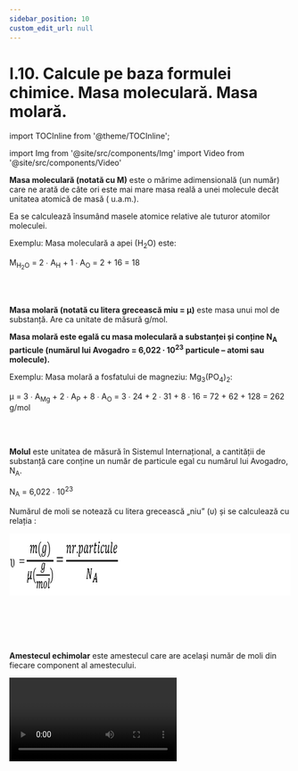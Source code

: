 ```yaml
---
sidebar_position: 10
custom_edit_url: null
---
```


# I.10. Calcule pe baza formulei chimice. Masa moleculară. Masa molară.

import TOCInline from '@theme/TOCInline';

<TOCInline toc={toc} />



import Img from '@site/src/components/Img'
import Video from '@site/src/components/Video'



<div class="alert alert--primary" role="alert">


**Masa moleculară (notată cu M)** este o mărime adimensională (un număr) care ne arată de câte ori este mai mare masa reală a unei molecule decât unitatea atomică de masă ( u.a.m.).

Ea se calculează însumând masele atomice relative ale tuturor atomilor moleculei.






Exemplu: Masa moleculară a apei (H<sub>2</sub>O) este:

M<sub>H<sub>2</sub>O</sub> = 2 ∙ A<sub>H</sub> + 1 ∙ A<sub>O</sub> = 2 + 16 = 18


<br></br>



**Masa molară (notată cu litera grecească miu = μ)** este masa unui mol de substanță. Are ca unitate de măsură g/mol.

**Masa molară este egală cu masa moleculară a substanței și conține N<sub>A</sub> particule (numărul lui Avogadro = 6,022 ∙ 10<sup>23</sup> particule – atomi sau molecule).**




Exemplu: Masa molară a fosfatului de magneziu: Mg<sub>3</sub>(PO<sub>4</sub>)<sub>2</sub>:


μ = 3 ∙ A<sub>Mg</sub> + 2 ∙ A<sub>P</sub> + 8 ∙ A<sub>O</sub> = 3 ∙ 24 + 2 ∙ 31 + 8 ∙ 16 = 72 + 62 + 128 = 262 g/mol



<br></br>



**Molul** este unitatea de măsură în Sistemul Internațional, a cantității de substanță care conține un număr de particule egal cu numărul lui Avogadro, N<sub>A</sub>.

N<sub>A</sub> = 6,022 ∙ 10<sup>23</sup>

Numărul de moli se notează cu litera grecească „niu” (υ) și se calculează cu relația :


<Img className="img-responsive4" src="chimie/clasa9/capitolul1/I-10-calcule-pe-baza-formulei-chimice-masa-moleculara-masa-molara-poza1-formula-numarului-de-moli.png" width="1000" height="112" lazy={false} />


<br></br>
<br></br>


**Amestecul echimolar** este amestecul care are același număr de moli din fiecare component al amestecului.



<Video src="https://www.youtube.com/embed/Za58sExiS7c" lazy={false} />




<br></br>
<br></br>








**Știind formula chimică a unei substanțe se poate determina:**


**1) Raportul atomic al elementelor componente** este raportul între numărul de atomi din fiecare element component al substanței respective.

Pentru o substanță **X<sub>a</sub>Y<sub>b</sub>Z<sub>c</sub>**, raportul atomic este **a : b : c**


Exemplu:

- Fosfatul de mercur - Hg<sub>3</sub>(PO<sub>4</sub>)<sub>2</sub> are raportul atomic:

  - Hg : P : O= 3 : 2 : 8


<br></br>


**2) Raportul de masă** este raportul între masele din fiecare element component al substanței respective.

Pentru o substanță **X<sub>a</sub>Y<sub>b</sub>Z<sub>c</sub>, raportul atomic este aA<sub>X</sub> : bA<sub>Y</sub> : cA<sub>Z</sub>**


Exemplu:


- Fosfatul de mercur - Hg<sub>3</sub>(PO<sub>4</sub>)<sub>2</sub> are raportul de masă:

  - 3A<sub>Hg</sub> : 2A<sub>P</sub> : 8A<sub>O</sub> = 3 ∙ 200 : 2 ∙ 31 : 8 ∙ 16 = 600 : 62 : 128 = 300 : 31 : 64




<Video src="https://www.youtube.com/embed/8SuCExmIe9M" />




<br></br>
<br></br>






**3) Compoziția procentuală de masă** reprezintă masa fiecărui element conținută în 100g substanță.

Pornind de la formula chimică, se calculează masa molară și apoi cu regula de trei simplă se calculează procentul fiecărui element component.



Exemplu: Pentru acidul carbonic - H<sub>2</sub>CO<sub>3</sub>:


μ = 2 ∙ A<sub>H</sub> + 1 ∙ A<sub>C</sub> + 3 ∙ A<sub>O</sub> = 2 + 12 + 48 = 62 g/mol

Dacă 62 g H<sub>2</sub>CO<sub>3</sub> conțin........2 g H........12 g C........ 48 g O

Atunci 100 g H<sub>2</sub>CO<sub>3</sub> conțin ....x g H.........y g C..........z g O


<Img className="img-responsive4" src="chimie/clasa9/capitolul1/I-10-calcule-pe-baza-formulei-chimice-masa-moleculara-masa-molara-poza2-compozitia-procentuala-de-masa-pentru-acidul-carbonic.png" width="1000" height="186" />


<br></br>
<br></br>


<Video src="https://www.youtube.com/embed/nWU-TwJI5yc" />




<br></br>
<br></br>




**4) Masa unui element aflată într-o anumită masă de substanță compusă.**

Pornind de la formula chimică se calculează masa molară a substanței compuse și apoi cu regula de trei simplă se calculează masa fiecărui element component aflată în masa dată de substanță compusă.


Exemplu:

Ce masă de oxigen se află în 248 g acid carbonic- H<sub>2</sub>CO<sub>3</sub> ?

μ = 2 ∙ A<sub>H</sub> + 1 ∙ A<sub>C</sub> + 3 ∙ A<sub>O</sub> = 2 + 12 + 48 = 62 g/mol

Dacă 62 g H<sub>2</sub>CO<sub>3</sub> conțin........ 48 g O

Atunci 248 g H<sub>2</sub>CO<sub>3</sub> conțin .....x g O


<Img className="img-responsive4" src="chimie/clasa9/capitolul1/I-10-calcule-pe-baza-formulei-chimice-masa-moleculara-masa-molara-poza3-masa-oxigenului-din-acidul-carbonic.png" width="1000" height="98" />

<br></br>
<br></br>


<Video src="https://www.youtube.com/embed/ltDtTfOvh5c" />



<br></br>
<br></br>

**5) Masa unui substanțe compuse care conține o anumită masă de element.**

Pornind de la formula chimică se calculează masa molară a substanței compuse și apoi cu regula de trei simplă se calculează masa  de substanță compusă aflată într-o anumită masă de element chimic.


Exemplu:

Ce masă de bromură de aluminiu- AlBr<sub>3</sub> conține 20 g de aluminiu ?

μ = 1 ∙ A<sub>Al</sub> + 3 ∙ A<sub>Br</sub>  = 1 ∙ 27 +  3 ∙ 80 = 27 + 240 = 267 g/mol

Dacă 267 g AlBr<sub>3</sub> conține ............27 g Al

Atunci x g AlBr<sub>3</sub> conține...............20 g Al


<Img className="img-responsive4" src="chimie/clasa9/capitolul1/I-10-calcule-pe-baza-formulei-chimice-masa-moleculara-masa-molara-poza4-calculul-masei-bromurii-de-aluminiu.png" width="1000" height="94" />


<br></br>
<br></br>

<Video src="https://www.youtube.com/embed/M1_yGe673dE" />


</div>


